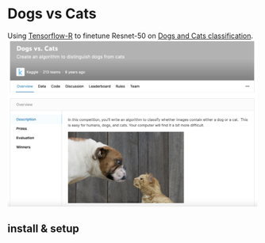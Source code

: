 # Dogs vs Cats
 
Using [Tensorflow-R](https://tensorflow.rstudio.com) to finetune Resnet-50 on [Dogs and Cats classification](https://www.kaggle.com/c/dogs-vs-cats).
![](./Figure/header.png)

## install & setup
[](https://tensorflow.rstudio.com)
[](https://github.com/rstudio/tensorflow)
